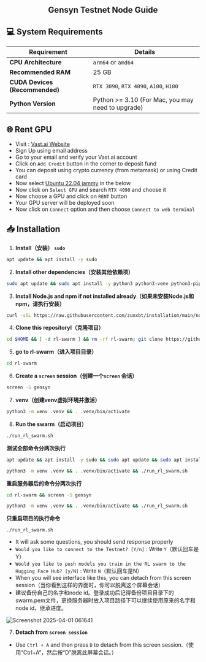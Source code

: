 <h2 align=center>Gensyn Testnet Node Guide</h2>

## 💻 System Requirements

| Requirement                        | Details                                                                                      |
|-------------------------------------|---------------------------------------------------------------------------------------------|
| **CPU Architecture**                | `arm64` or `amd64`                                                                          |
| **Recommended RAM**                 | 25 GB                                                                                       |
| **CUDA Devices (Recommended)**      | `RTX 3090`, `RTX 4090`, `A100`, `H100`                                                      |
| **Python Version**                  | Python >= 3.10 (For Mac, you may need to upgrade) 


## 🌐 Rent GPU
- Visit : [Vast.ai Website](https://cloud.vast.ai/?ref_id=226538)
- Sign Up using email address
- Go to your email and verify your Vast.ai account
- Click on `Add Credit` button in the corner to deposit fund
- You can deposit using crypto currency (from metamask) or using Credit card
- Now  select [Ubuntu 22.04 jammy](https://cloud.vast.ai/?ref_id=226538&creator_id=226538&name=Ubuntu%2022.04%20jammy) in the below
- Now click on `Select GPU` and search `RTX 4090` and choose it
- Now choose a GPU and click on `RENT` button
- Your GPU server will be deployed soon
- Now click on `Connect` option and then choose `Connect to web terminal`

## 📥 Installation

1. **Install（安装） `sudo`**
```bash
apt update && apt install -y sudo
```
2. **Install other dependencies（安装其他依赖项）**
```bash
sudo apt update && sudo apt install -y python3 python3-venv python3-pip curl wget screen git lsof && curl -sS https://dl.yarnpkg.com/debian/pubkey.gpg | sudo apt-key add - && echo "deb https://dl.yarnpkg.com/debian/ stable main" | sudo tee /etc/apt/sources.list.d/yarn.list && sudo apt update && sudo apt install -y yarn
```
3. **Install Node.js and npm if not installed already（如果未安装Node.js和npm，请执行安装）**  
```bash
curl -sSL https://raw.githubusercontent.com/zunxbt/installation/main/node.sh | bash
```
4. **Clone this repositoryI（克隆项目）**
```bash
cd $HOME && [ -d rl-swarm ] && rm -rf rl-swarm; git clone https://github.com/LingSanSui/rl-swarm.git
```
5. **go to rl-swarm（进入项目目录）**
```bash
cd rl-swarm
```
6. **Create a `screen` session（创建一个`screen` 会话）**
```bash
screen -S gensyn
```
7. **venv（创建venv虚拟环境并激活）**
```bash
python3 -m venv .venv && . .venv/bin/activate
```
8. **Run the swarm（启动项目）**
```bash
./run_rl_swarm.sh
```


**测试全部命令分两次执行**
```bash
apt update && apt install -y sudo && sudo apt update && sudo apt install -y python3 python3-venv python3-pip curl wget screen git lsof && curl -sS https://dl.yarnpkg.com/debian/pubkey.gpg | sudo apt-key add - && echo "deb https://dl.yarnpkg.com/debian/ stable main" | sudo tee /etc/apt/sources.list.d/yarn.list && sudo apt update && sudo apt install -y yarn && curl -sSL https://raw.githubusercontent.com/zunxbt/installation/main/node.sh | bash && cd $HOME && [ -d rl-swarm ] && rm -rf rl-swarm; git clone https://github.com/LingSanSui/rl-swarm.git && cd rl-swarm && screen -S gensyn
```
```bash
python3 -m venv .venv && . .venv/bin/activate && ./run_rl_swarm.sh
```
**重启服务器后的命令分两次执行**
```bash
cd rl-swarm && screen -S gensyn
```
```bash
python3 -m venv .venv && . .venv/bin/activate && ./run_rl_swarm.sh
```
**只重启项目的执行命令**
```bash
./run_rl_swarm.sh
```

- It will ask some questions, you should send response properly
- ```Would you like to connect to the Testnet? [Y/n]``` : Write `Y`（默认回车是Y）
- ```Would you like to push models you train in the RL swarm to the Hugging Face Hub? [y/N]``` : Write `N`（默认回车是N）
- When you will see interface like this, you can detach from this screen session（当你看到这样的界面时，你可以脱离这个屏幕会话）
- 建议备份自己的名字和node id。登录成功后记得备份项目目录下的swarm.pem文件，更换服务器时放入项目路径下可以继续使用原来的名字和node id，继承进度。

![Screenshot 2025-04-01 061641](https://github.com/user-attachments/assets/b5ed9645-16a2-4911-8a73-97e21fdde274)

7. **Detach from `screen session`**
- Use `Ctrl + A` and then press `D` to detach from this screen session.（使用“Ctrl+A”，然后按“D”脱离此屏幕会话。）
